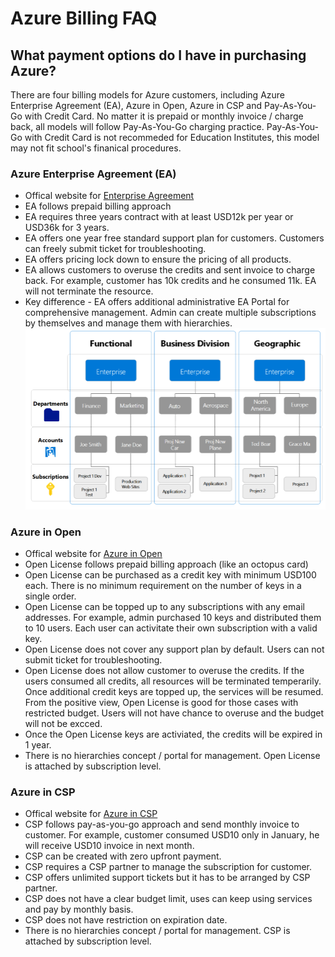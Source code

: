 # Azure Billing FAQ

## What payment options do I have in purchasing Azure?
There are four billing models for Azure customers, including Azure Enterprise Agreement (EA), Azure in Open, Azure in CSP and Pay-As-You-Go with Credit Card. No matter it is prepaid or monthly invoice / charge back, all models will follow Pay-As-You-Go charging practice. Pay-As-You-Go with Credit Card is not recommeded for Education Institutes, this model may not fit school's finanical procedures. 

### Azure Enterprise Agreement (EA)
- Offical website for [Enterprise Agreement](https://docs.microsoft.com/en-us/azure/cost-management-billing/manage/ea-portal-get-started)
- EA follows prepaid billing approach
- EA requires three years contract with at least USD12k per year or USD36k for 3 years. 
- EA offers one year free standard support plan for customers. Customers can freely submit ticket for troubleshooting. 
- EA offers pricing lock down to ensure the pricing of all products. 
- EA allows customers to overuse the credits and sent invoice to charge back. For example, customer has 10k credits and he consumed 11k. EA will not terminate the resource. 
- Key difference - EA offers additional administrative EA Portal for comprehensive management. Admin can create multiple subscriptions by themselves and manage them with hierarchies. 
![ea-hierarchies](./media/ea-hierarchies.png)


### Azure in Open
- Offical website for [Azure in Open](https://azure.microsoft.com/en-us/offers/ms-azr-0111p/)
- Open License follows prepaid billing approach (like an octopus card)
- Open License can be purchased as a credit key with minimum USD100 each. There is no minimum requirement on the number of keys in a single order. 
- Open License can be topped up to any subscriptions with any email addresses. For example, admin purchased 10 keys and distributed them to 10 users. Each user can activitate their own subscription with a valid key. 
- Open License does not cover any support plan by default. Users can not submit ticket for troubleshooting. 
- Open License does not allow customer to overuse the credits. If the users consumed all credits, all resources will be terminated temperarily. Once additional credit keys are topped up, the services will be resumed. From the positive view, Open License is good for those cases with restricted budget. Users will not have chance to overuse and the budget will not be excced. 
- Once the Open License keys are activiated, the credits will be expired in 1 year. 
- There is no hierarchies concept / portal for management. Open License is attached by subscription level. 

### Azure in CSP 
- Offical website for [Azure in CSP](https://azure.microsoft.com/en-us/offers/ms-azr-0145p/)
- CSP follows pay-as-you-go approach and send monthly invoice to customer. For example, customer consumed USD10 only in January, he will receive USD10 invoice in next month. 
- CSP can be created with zero upfront payment.
- CSP requires a CSP partner to manage the subscription for customer. 
- CSP offers unlimited support tickets but it has to be arranged by CSP partner. 
- CSP does not have a clear budget limit, uses can keep using services and pay by monthly basis. 
- CSP does not have restriction on expiration date. 
- There is no hierarchies concept / portal for management. CSP is attached by subscription level. 